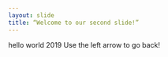 ```yaml
---
layout: slide
title: “Welcome to our second slide!”
---
```

hello world 2019
Use the left arrow to go back!
